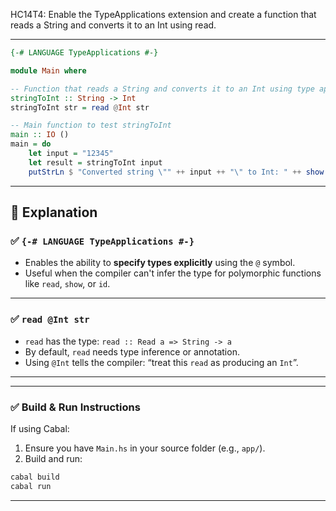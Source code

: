 HC14T4: Enable the TypeApplications extension and create a function that reads a String and converts it to an Int using read.


---



```haskell
{-# LANGUAGE TypeApplications #-}

module Main where

-- Function that reads a String and converts it to an Int using type application
stringToInt :: String -> Int
stringToInt str = read @Int str

-- Main function to test stringToInt
main :: IO ()
main = do
    let input = "12345"
    let result = stringToInt input
    putStrLn $ "Converted string \"" ++ input ++ "\" to Int: " ++ show result
```

---

## 📘 **Explanation**

### ✅ `{-# LANGUAGE TypeApplications #-}`

* Enables the ability to **specify types explicitly** using the `@` symbol.
* Useful when the compiler can't infer the type for polymorphic functions like `read`, `show`, or `id`.

---

### ✅ `read @Int str`

* `read` has the type: `read :: Read a => String -> a`
* By default, `read` needs type inference or annotation.
* Using `@Int` tells the compiler: “treat this `read` as producing an `Int`”.

---


---

### ✅ Build & Run Instructions

If using Cabal:

1. Ensure you have `Main.hs` in your source folder (e.g., `app/`).
2. Build and run:

```bash
cabal build
cabal run
```

---

